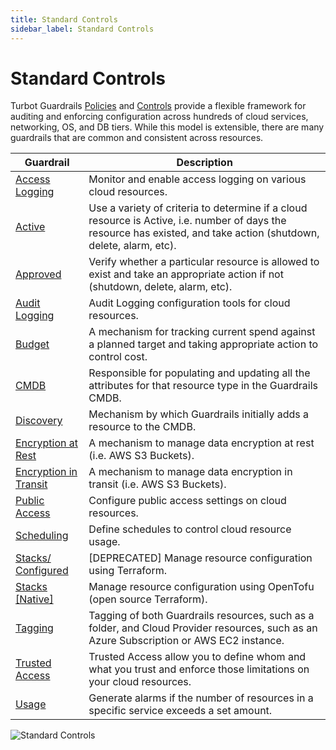```yaml
---
title: Standard Controls
sidebar_label: Standard Controls
---
```


# Standard Controls

Turbot Guardrails [Policies](concepts/policies) and [Controls](concepts/controls) provide a
flexible framework for auditing and enforcing configuration across hundreds of
cloud services, networking, OS, and DB tiers. While this model is extensible,
there are many guardrails that are common and consistent across resources.

| Guardrail                                                          | Description                                                                                                                                                         |
| ------------------------------------------------------------------ | ------------------------------------------------------------------------------------------------------------------------------------------------------------------- |
| [Access Logging](using/standard/access-logging)               | Monitor and enable access logging on various cloud resources.                                                                                                       |
| [Active](using/standard/active)                               | Use a variety of criteria to determine if a cloud resource is Active, i.e. number of days the resource has existed, and take action (shutdown, delete, alarm, etc). |
| [Approved](using/standard/approved)                           | Verify whether a particular resource is allowed to exist and take an appropriate action if not (shutdown, delete, alarm, etc).                                      |
| [Audit Logging](using/standard/audit-logging)                 | Audit Logging configuration tools for cloud resources.                                                                                                              |
| [Budget](using/standard/budget)                               | A mechanism for tracking current spend against a planned target and taking appropriate action to control cost.                                                      |
| [CMDB](using/standard/cmdb)                                   | Responsible for populating and updating all the attributes for that resource type in the Guardrails CMDB.                                                           |
| [Discovery](using/standard/discovery)                         | Mechanism by which Guardrails initially adds a resource to the CMDB.                                                                                                |
| [Encryption at Rest](using/standard/encryption-at-rest)       | A mechanism to manage data encryption at rest (i.e. AWS S3 Buckets).                                                                                                |
| [Encryption in Transit](using/standard/encryption-in-transit) | A mechanism to manage data encryption in transit (i.e. AWS S3 Buckets).                                                                                             |
| [Public Access](using/standard/public-access)                 | Configure public access settings on cloud resources.                                                                                                                |
| [Scheduling](using/standard/scheduling)                       | Define schedules to control cloud resource usage.                                                                                                                   |
| [Stacks/ Configured](using/standard/configured)               | [DEPRECATED] Manage resource configuration using Terraform.                                                                                                                      |
| [Stacks [Native]](using/standard/stacks)               | Manage resource configuration using OpenTofu (open source Terraform).                                                                                                                  |
| [Tagging](using/standard/tagging)                             | Tagging of both Guardrails resources, such as a folder, and Cloud Provider resources, such as an Azure Subscription or AWS EC2 instance.                            |
| [Trusted Access](using/standard/trusted-access)               | Trusted Access allow you to define whom and what you trust and enforce those limitations on your cloud resources.                                                   |
| [Usage](using/standard/usage)                                 | Generate alarms if the number of resources in a specific service exceeds a set amount.                                                                              |

![Standard Controls](/images/docs/guardrails/standard_controls.png)
